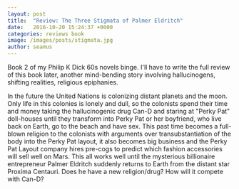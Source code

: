 ```yaml
---
layout: post
title:  "Review: The Three Stigmata of Palmer Eldritch"
date:   2016-10-20 15:24:37 +0000
categories: reviews book
image: /images/posts/stigmata.jpg
author: seamus
---
```

Book 2 of my Philip K Dick 60s novels binge. I'll have to write the full review of this book later, another mind-bending story involving hallucinogens, shifting realities, religious epiphanies.

In the future the United Nations is colonizing distant planets and the moon. Only life in this colonies is lonely and dull, so the colonists spend their time and money taking the hallucinogenic drug Can-D and staring at "Perky Pat" doll-houses until they transform into Perky Pat or her boyfriend, who live back on Earth, go to the beach and have sex. This past time becomes a full-blown religion to the colonists with arguments over transubstantiation of the body into the Perky Pat layout, it also becomes big business and the Perky Pat Layout company hires pre-cogs to predict which fashion accessories will sell well on Mars. This all works well until the mysterious billionaire entrepreneur Palmer Eldritch suddenly returns to Earth from the distant star Proxima Centauri. Does he have a new religion/drug? How will it compete with Can-D?

